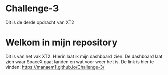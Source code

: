 # Challenge-3
 Dit is de derde opdracht van XT2


# Welkom in mijn repository
Dit is van het vak XT2.
Hierin laat ik mijn dashboard zien. De dashboard laat zien waar SpaceX gaat landen en wat voor weer het is.
De link is hier te vinden: https://manaem1.github.io/Challenge-3/
 
